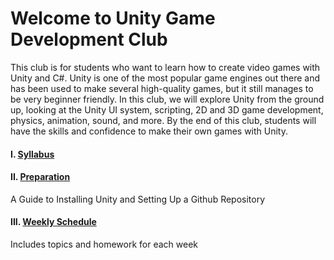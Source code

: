 # Welcome to Unity Game Development Club 

This club is for students who want to learn how to create video games with Unity and C#. Unity is one of the most popular game engines out there and has been used to make several high-quality games, but it still manages to be very beginner friendly. In this club, we will explore Unity from the ground up, looking at the Unity UI system, scripting, 2D and 3D game development, physics, animation, sound, and more. By the end of this club, students will have the skills and confidence to make their own games with Unity. 

#### I. [Syllabus](https://github.com/pangnasun/GameDevelopmentClub/blob/main/PangnaSun_Syllabus%20for%20Unity%20Game%20Development%20Club.pdf)

#### II. [Preparation](prep.md)
A Guide to Installing Unity and Setting Up a Github Repository

#### III. [Weekly Schedule](schedule.md) 
Includes topics and homework for each week
